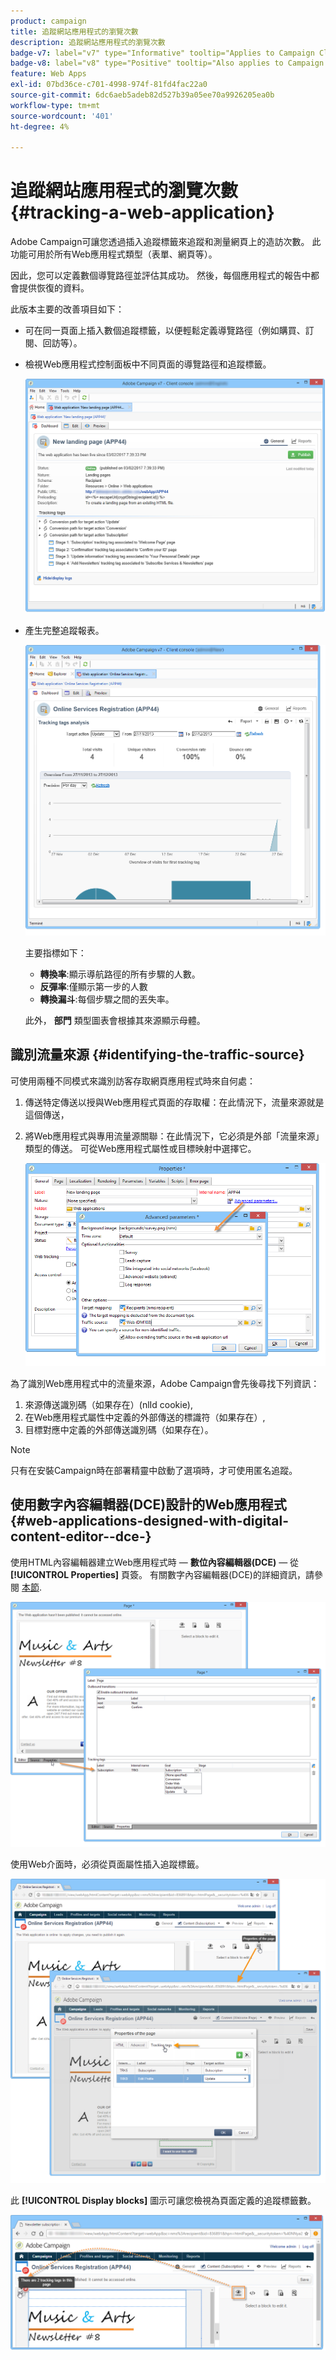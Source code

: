```yaml
---
product: campaign
title: 追蹤網站應用程式的瀏覽次數
description: 追蹤網站應用程式的瀏覽次數
badge-v7: label="v7" type="Informative" tooltip="Applies to Campaign Classic v7"
badge-v8: label="v8" type="Positive" tooltip="Also applies to Campaign v8"
feature: Web Apps
exl-id: 07bd36ce-c701-4998-974f-81fd4fac22a0
source-git-commit: 6dc6aeb5adeb82d527b39a05ee70a9926205ea0b
workflow-type: tm+mt
source-wordcount: '401'
ht-degree: 4%

---
```


# 追蹤網站應用程式的瀏覽次數{#tracking-a-web-application}



Adobe Campaign可讓您透過插入追蹤標籤來追蹤和測量網頁上的造訪次數。 此功能可用於所有Web應用程式類型（表單、網頁等）。

因此，您可以定義數個導覽路徑並評估其成功。 然後，每個應用程式的報告中都會提供恢復的資料。

此版本主要的改善項目如下：

* 可在同一頁面上插入數個追蹤標籤，以便輕鬆定義導覽路徑（例如購買、訂閱、回訪等）。
* 檢視Web應用程式控制面板中不同頁面的導覽路徑和追蹤標籤。

   ![](assets/trackers_1.png)

* 產生完整追蹤報表。

   ![](assets/trackers_5.png)

   主要指標如下：

   * **轉換率**:顯示導航路徑的所有步驟的人數。
   * **反彈率**:僅顯示第一步的人數
   * **轉換漏斗**:每個步驟之間的丟失率。

   此外， **部門** 類型圖表會根據其來源顯示母體。

## 識別流量來源 {#identifying-the-traffic-source}

可使用兩種不同模式來識別訪客存取網頁應用程式時來自何處：

1. 傳送特定傳送以授與Web應用程式頁面的存取權：在此情況下，流量來源就是這個傳送，
1. 將Web應用程式與專用流量源關聯：在此情況下，它必須是外部「流量來源」類型的傳送。 可從Web應用程式屬性或目標映射中選擇它。

   ![](assets/trackers_6.png)

為了識別Web應用程式中的流量來源，Adobe Campaign會先後尋找下列資訊：

1. 來源傳送識別碼（如果存在）(nlId cookie),
1. 在Web應用程式屬性中定義的外部傳送的標識符（如果存在）,
1. 目標對應中定義的外部傳送識別碼（如果存在）。

>[!NOTE]
>
>只有在安裝Campaign時在部署精靈中啟動了選項時，才可使用匿名追蹤。

## 使用數字內容編輯器(DCE)設計的Web應用程式 {#web-applications-designed-with-digital-content-editor--dce-}

使用HTML內容編輯器建立Web應用程式時 —  **數位內容編輯器(DCE)**  — 從 **[!UICONTROL Properties]** 頁簽。 有關數字內容編輯器(DCE)的詳細資訊，請參閱 [本節](about-campaign-html-editor.md).

![](assets/trackers_2.png)

使用Web介面時，必須從頁面屬性插入追蹤標籤。

![](assets/trackers_3.png)

此 **[!UICONTROL Display blocks]** 圖示可讓您檢視為頁面定義的追蹤標籤數。

![](assets/trackers_4.png)

